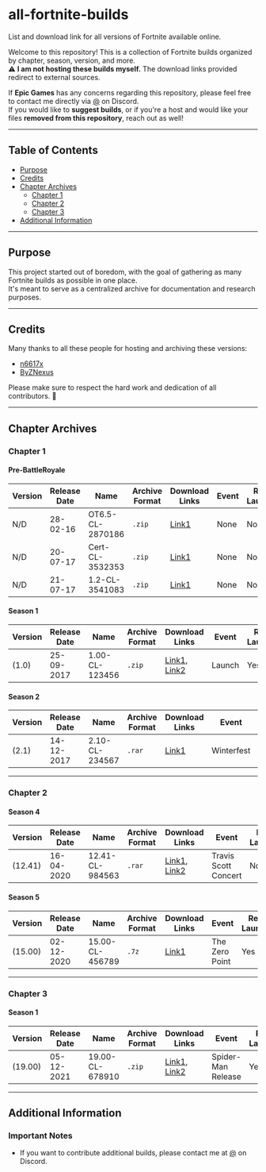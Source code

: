 # all-fortnite-builds
List and download link for all versions of Fortnite available online.

Welcome to this repository! This is a collection of Fortnite builds organized by chapter, season, version, and more.  
⚠️ **I am not hosting these builds myself.** The download links provided redirect to external sources.

If **Epic Games** has any concerns regarding this repository, please feel free to contact me directly via [@](#) on Discord.  
If you would like to **suggest builds**, or if you're a host and would like your files **removed from this repository**, reach out as well!

---

## Table of Contents
- [Purpose](#purpose)
- [Credits](#credits)
- [Chapter Archives](#chapter-archives)
  - [Chapter 1](#chapter-1)
  - [Chapter 2](#chapter-2)
  - [Chapter 3](#chapter-3)
- [Additional Information](#additional-information)

---

## Purpose

This project started out of boredom, with the goal of gathering as many Fortnite builds as possible in one place.  
It's meant to serve as a centralized archive for documentation and research purposes.

---

## Credits

Many thanks to all these people for hosting and archiving these versions:
- [n6617x](https://github.com/n6617x)
- [ByZNexus](https://github.com/ByZNexus)

Please make sure to respect the hard work and dedication of all contributors. 🙏

---

## Chapter Archives

### Chapter 1

#### Pre-BattleRoyale
| Version | Release Date | Name                     | Archive Format | Download Links           | Event       | Reboot Launcher? |
|---------|--------------|--------------------------|----------------|--------------------------|-------------|------------------|
| N/D     | 28-02-16     | OT6.5-CL-2870186         | `.zip`         | [Link1](https://public.simplyblk.xyz/OT0.6.5.zip) | None      | No               |
| N/D     | 20-07-17     | Cert-CL-3532353          | `.zip`         | [Link1]([https://public.simplyblk.xyz/OT0.6.5.zip](https://rebrand.ly/1_2_X)) | None      | No               |
| N/D     | 21-07-17     | 1.2-CL-3541083           | `.zip`         | [Link1]([https://public.simplyblk.xyz/OT0.6.5.zip](https://drive.usercontent.google.com/download?id=1F3KgNqWWRL4dXAyAFQcEBWiojdSejK37&export=download)) | None      | No               |

#### Season 1
| Version | Release Date | Name                     | Archive Format | Download Links           | Event       | Reboot Launcher? |
|---------|--------------|--------------------------|----------------|--------------------------|-------------|------------------|
| (1.0)   | 25-09-2017   | 1.00-CL-123456           | `.zip`         | [Link1](#), [Link2](#)   | Launch      | Yes              |

#### Season 2
| Version | Release Date | Name                     | Archive Format | Download Links           | Event       | Reboot Launcher? |
|---------|--------------|--------------------------|----------------|--------------------------|-------------|------------------|
| (2.1)   | 14-12-2017   | 2.10-CL-234567           | `.rar`         | [Link1](#)               | Winterfest  | No               |

---

### Chapter 2

#### Season 4
| Version  | Release Date | Name                     | Archive Format | Download Links           | Event                 | Reboot Launcher? |
|----------|--------------|--------------------------|----------------|--------------------------|-----------------------|------------------|
| (12.41)  | 16-04-2020   | 12.41-CL-984563          | `.rar`         | [Link1](#), [Link2](#)   | Travis Scott Concert | No               |

#### Season 5
| Version  | Release Date | Name                     | Archive Format | Download Links           | Event       | Reboot Launcher? |
|----------|--------------|--------------------------|----------------|--------------------------|-------------|------------------|
| (15.00)  | 02-12-2020   | 15.00-CL-456789          | `.7z`          | [Link1](#)               | The Zero Point | Yes            |

---

### Chapter 3

#### Season 1
| Version  | Release Date | Name                     | Archive Format | Download Links           | Event       | Reboot Launcher? |
|----------|--------------|--------------------------|----------------|--------------------------|-------------|------------------|
| (19.00)  | 05-12-2021   | 19.00-CL-678910          | `.zip`         | [Link1](#), [Link2](#)   | Spider-Man Release | Yes           |

---

## Additional Information

### Important Notes
- If you want to contribute additional builds, please contact me at [@](#) on Discord.
